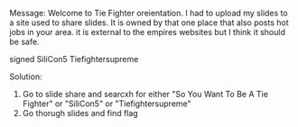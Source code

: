 Message:
Welcome to Tie Fighter oreientation. I had to upload my slides to a site used to share slides. It is owned by that one place that also posts hot jobs in your area. it is external to the empires websites but I think it should be safe.

signed 
SiliCon5 
Tiefightersupreme 


Solution:
1. Go to slide share and searcxh for either "So You Want To Be A Tie Fighter" or "SiliCon5" or "Tiefightersupreme" 
2. Go thorugh slides and find flag 
